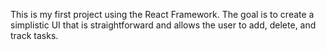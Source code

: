 This is my first project using the React Framework. The goal is to create a simplistic UI that is straightforward and allows the user to add, delete, and track tasks.
